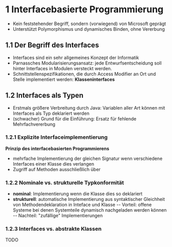 # 1 Interfacebasierte Programmierung
- Kein feststehender Begriff, sondern (vorwiegend) von Microsoft geprägt
- Unterstützt Polymorphismus und dynamisches Binden, ohne Vererbung

## 1.1 Der Begriff des Interfaces
- Interfaces sind ein sehr allgemeines Konzept der Informatik
- Parnassches Modularisierungsansatz: jede Entwurfsentscheidung soll hinter Interfaces in Modulen versteckt werden.
- Schnittstellenspezifikationen, die durch Access Modifier an Ort und Stelle implementiert werden: **Klasseninterfaces**

## 1.2 Interfaces als Typen
- Erstmals größere Verbreitung durch Java: Variablen aller Art können mit Interfaces als Typ deklariert werden
- (schwacher) Grund für die Einführung: Ersatz für fehlende Mehrfachvererbung

### 1.2.1 Explizite Interfaceimplementierung
**Prinzip des interfacebasierten Programmierens**
- mehrfache Implementierung der gleichen Signatur wenn verschiedene Interfaces einer Klasse dies verlangen
- Zugriff auf Methoden ausschließlich über

### 1.2.2 Nominale vs. strukturelle Typkonformität
- **nominal**: Implementierung wenn die Klasse dies so deklariert
- **strukturell**: automatische Implementierung aus syntaktischer Gleichheit von Methodendeklaration in Inteface und Klasse
-- Vorteil: offene Systeme bei denen Systemteile dynamisch nachgeladen werden können
-- Nachteil: "zufällige" Implementierungen

### 1.2.3 Interfaces vs. abstrakte Klassen
TODO

